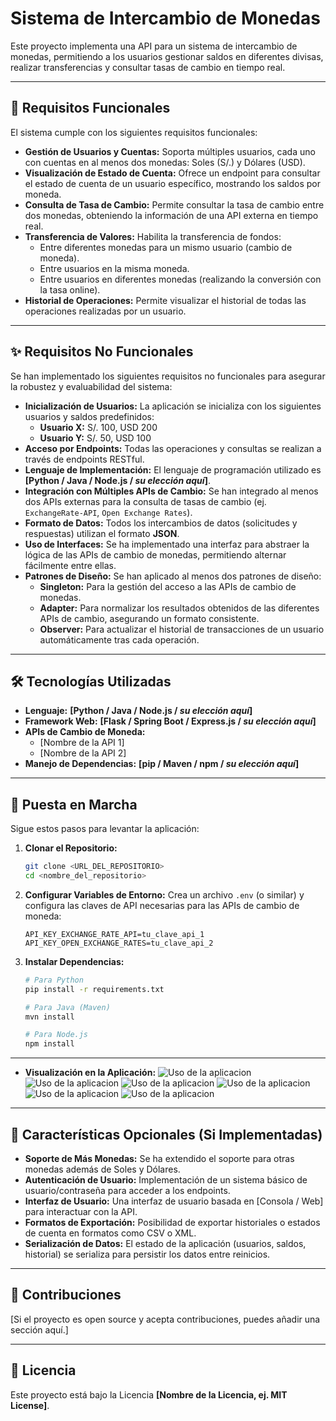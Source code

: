 # Sistema de Intercambio de Monedas

Este proyecto implementa una API para un sistema de intercambio de monedas, permitiendo a los usuarios gestionar saldos en diferentes divisas, realizar transferencias y consultar tasas de cambio en tiempo real.

---

## 🚀 Requisitos Funcionales

El sistema cumple con los siguientes requisitos funcionales:

* **Gestión de Usuarios y Cuentas:** Soporta múltiples usuarios, cada uno con cuentas en al menos dos monedas: Soles (S/.) y Dólares (USD).
* **Visualización de Estado de Cuenta:** Ofrece un endpoint para consultar el estado de cuenta de un usuario específico, mostrando los saldos por moneda.
* **Consulta de Tasa de Cambio:** Permite consultar la tasa de cambio entre dos monedas, obteniendo la información de una API externa en tiempo real.
* **Transferencia de Valores:** Habilita la transferencia de fondos:
    * Entre diferentes monedas para un mismo usuario (cambio de moneda).
    * Entre usuarios en la misma moneda.
    * Entre usuarios en diferentes monedas (realizando la conversión con la tasa online).
* **Historial de Operaciones:** Permite visualizar el historial de todas las operaciones realizadas por un usuario.

---

## ✨ Requisitos No Funcionales

Se han implementado los siguientes requisitos no funcionales para asegurar la robustez y evaluabilidad del sistema:

* **Inicialización de Usuarios:** La aplicación se inicializa con los siguientes usuarios y saldos predefinidos:
    * **Usuario X:** S/. 100, USD 200
    * **Usuario Y:** S/. 50, USD 100
* **Acceso por Endpoints:** Todas las operaciones y consultas se realizan a través de endpoints RESTful.
* **Lenguaje de Implementación:** El lenguaje de programación utilizado es **[Python / Java / Node.js / *su elección aquí*]**.
* **Integración con Múltiples APIs de Cambio:** Se han integrado al menos dos APIs externas para la consulta de tasas de cambio (ej. `ExchangeRate-API`, `Open Exchange Rates`).
* **Formato de Datos:** Todos los intercambios de datos (solicitudes y respuestas) utilizan el formato **JSON**.
* **Uso de Interfaces:** Se ha implementado una interfaz para abstraer la lógica de las APIs de cambio de monedas, permitiendo alternar fácilmente entre ellas.
* **Patrones de Diseño:** Se han aplicado al menos dos patrones de diseño:
    * **Singleton:** Para la gestión del acceso a las APIs de cambio de monedas.
    * **Adapter:** Para normalizar los resultados obtenidos de las diferentes APIs de cambio, asegurando un formato consistente.
    * **Observer:** Para actualizar el historial de transacciones de un usuario automáticamente tras cada operación.

---

## 🛠️ Tecnologías Utilizadas

* **Lenguaje:** **[Python / Java / Node.js / *su elección aquí*]**
* **Framework Web:** **[Flask / Spring Boot / Express.js / *su elección aquí*]**
* **APIs de Cambio de Moneda:**
    * [Nombre de la API 1]
    * [Nombre de la API 2]
* **Manejo de Dependencias:** **[pip / Maven / npm / *su elección aquí*]**

---

## 🚀 Puesta en Marcha

Sigue estos pasos para levantar la aplicación:

1.  **Clonar el Repositorio:**
    ```bash
    git clone <URL_DEL_REPOSITORIO>
    cd <nombre_del_repositorio>
    ```

2.  **Configurar Variables de Entorno:**
    Crea un archivo `.env` (o similar) y configura las claves de API necesarias para las APIs de cambio de moneda:
    ```
    API_KEY_EXCHANGE_RATE_API=tu_clave_api_1
    API_KEY_OPEN_EXCHANGE_RATES=tu_clave_api_2
    ```

3.  **Instalar Dependencias:**
    ```bash
    # Para Python
    pip install -r requirements.txt

    # Para Java (Maven)
    mvn install

    # Para Node.js
    npm install
    ```


---

* **Visualización en la Aplicación:**
   ![Uso de la aplicacion](./images/01.png)
![Uso de la aplicacion](./images/02.png)
![Uso de la aplicacion](./images/03.png)
![Uso de la aplicacion](./images/04.png)
![Uso de la aplicacion](./images/05.png)
![Uso de la aplicacion](./images/06.png)

---

## 🌟 Características Opcionales (Si Implementadas)

* **Soporte de Más Monedas:** Se ha extendido el soporte para otras monedas además de Soles y Dólares.
* **Autenticación de Usuario:** Implementación de un sistema básico de usuario/contraseña para acceder a los endpoints.
* **Interfaz de Usuario:** Una interfaz de usuario basada en [Consola / Web] para interactuar con la API.
* **Formatos de Exportación:** Posibilidad de exportar historiales o estados de cuenta en formatos como CSV o XML.
* **Serialización de Datos:** El estado de la aplicación (usuarios, saldos, historial) se serializa para persistir los datos entre reinicios.

---

## 🤝 Contribuciones

[Si el proyecto es open source y acepta contribuciones, puedes añadir una sección aquí.]

---

## 📄 Licencia

Este proyecto está bajo la Licencia **[Nombre de la Licencia, ej. MIT License]**.